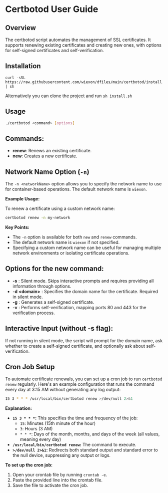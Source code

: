 # Certbotod User Guide

## Overview

The certbotod script automates the management of SSL certificates. It supports renewing existing certificates and creating new ones, with options for self-signed certificates and self-verification.

## Installation

```shell
curl -sSL https://raw.githubusercontent.com/wiexon/dfiles/main/certbotod/install.sh | sh
```

Alternatively you can clone the project and run `sh install.sh`

## Usage

```Bash
./certbotod <command> [options]
```

## Commands:
* **renew**: Renews an existing certificate.
* **new**: Creates a new certificate.

## Network Name Option (`-n`)

The `-n <networkName>` option allows you to specify the network name to use for container-based operations. The default network name is `wiexon`.

**Example Usage:**

To renew a certificate using a custom network name:

```bash
certbotod renew -n my-network
```

**Key Points:**

- The `-n` option is available for both `new` and `renew` commands.
- The default network name is `wiexon` if not specified.
- Specifying a custom network name can be useful for managing multiple network environments or isolating certificate operations.

## Options for the new command:

* **-s** : Silent mode. Skips interactive prompts and requires providing all information through options.
* **-d \<domain\>** : Specifies the domain name for the certificate. Required in silent mode.
* **-g** : Generates a self-signed certificate.
* **-v** : Performs self-verification, mapping ports 80 and 443 for the verification process.


## Interactive Input (without -s flag):
If not running in silent mode, the script will prompt for the domain name, ask whether to create a self-signed certificate, and optionally ask about self-verification.

## Cron Job Setup

To automate certificate renewals, you can set up a cron job to run `certbotod renew` regularly. Here's an example configuration that runs the command every day at 3:15 AM without generating any log output:

```bash
15 3 * * * /usr/local/bin/certbotod renew >/dev/null 2>&1
```

**Explanation:**

- **`15 3 * * *`:** This specifies the time and frequency of the job:
    - `15`: Minutes (15th minute of the hour)
    - `3`: Hours (3 AM)
    - `* * *`: Days of the month, months, and days of the week (all values, meaning every day)
- **`/usr/local/bin/certbotod renew`:** The command to execute.
- **`>/dev/null 2>&1`:** Redirects both standard output and standard error to the null device, suppressing any output or logs.

**To set up the cron job:**

1. Open your crontab file by running `crontab -e`.
2. Paste the provided line into the crontab file.
3. Save the file to activate the cron job.

